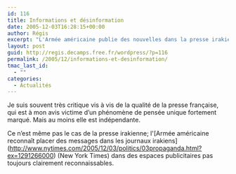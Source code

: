 ```yaml
---
id: 116
title: Informations et désinformation
date: 2005-12-03T16:28:15+00:00
author: Régis
excerpt: "L'Armée américaine publie des nouvelles dans la presse irakienne"
layout: post
guid: http://regis.decamps.free.fr/wordpress/?p=116
permalink: /2005/12/informations-et-desinformation/
tmac_last_id:
  - ""
categories:
  - Actualités
---
```

Je suis souvent très critique vis à vis de la qualité de la presse française, qui est à mon avis victime d’un phénomène de pensée unique fortement marqué. Mais au moins elle est indépendante.

Ce n’est même pas le cas de la presse irakienne; l'\[Armée américaine reconnaît placer des messages dans les journaux irakiens\](http://www.nytimes.com/2005/12/03/politics/03propaganda.html?ex=1291266000) (New York Times) dans des espaces publicitaires pas toujours clairement reconnaissables.
